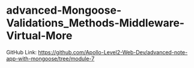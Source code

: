 # advanced-Mongoose-Validations_Methods-Middleware-Virtual-More
GitHub Link: https://github.com/Apollo-Level2-Web-Dev/advanced-note-app-with-mongoose/tree/module-7